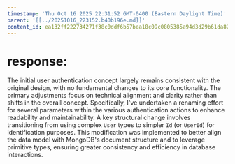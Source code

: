 ```yaml
---
timestamp: 'Thu Oct 16 2025 22:31:52 GMT-0400 (Eastern Daylight Time)'
parent: '[[../20251016_223152.b40b196e.md]]'
content_id: ea132ff222734271f38c0ddf6b57bea18c09c0805385a94d3d29b61da82ee75f
---
```


# response:

The initial user authentication concept largely remains consistent with the original design, with no fundamental changes to its core functionality. The primary adjustments focus on technical alignment and clarity rather than shifts in the overall concept. Specifically, I've undertaken a renaming effort for several parameters within the various authentication actions to enhance readability and maintainability. A key structural change involves transitioning from using complex `User` types to simpler `Id` (or `UserId`) for identification purposes. This modification was implemented to better align the data model with MongoDB's document structure and to leverage primitive types, ensuring greater consistency and efficiency in database interactions.
